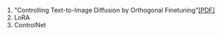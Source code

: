 
1. "Controlling Text-to-Image Diffusion by Orthogonal Finetuning"[[PDF]](https://arxiv.org/pdf/2306.07280.pdf)
1. LoRA
1. ControlNet